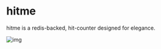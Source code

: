hitme
=====

hitme is a redis-backed, hit-counter designed for elegance.

![img](https://hitme.nodejitsu.com/ryanseys/hitme.svg)
